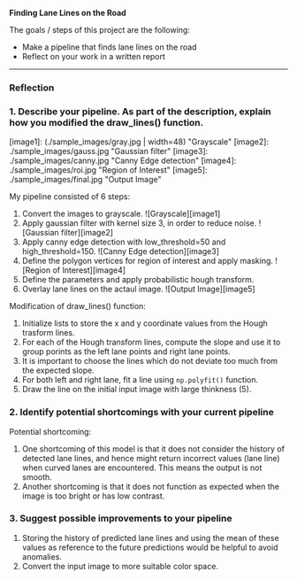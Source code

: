 **Finding Lane Lines on the Road**

The goals / steps of this project are the following:
* Make a pipeline that finds lane lines on the road
* Reflect on your work in a written report


---

### Reflection

### 1. Describe your pipeline. As part of the description, explain how you modified the draw_lines() function.

[image1]: (./sample_images/gray.jpg | width=48) "Grayscale"
[image2]: ./sample_images/gauss.jpg "Gaussian filter"
[image3]: ./sample_images/canny.jpg "Canny Edge detection"
[image4]: ./sample_images/roi.jpg "Region of Interest"
[image5]: ./sample_images/final.jpg "Output Image"

My pipeline consisted of 6 steps:

1. Convert the images to grayscale.
![Grayscale][image1]
2. Apply gaussian filter with kernel size 3, in order to reduce noise.
![Gaussian filter][image2]
3. Apply canny edge detection with low_threshold=50 and high_threshold=150.
![Canny Edge detection][image3]
4. Define the polygon vertices for region of interest and apply masking.
![Region of Interest][image4]
5. Define the parameters and apply probabilistic hough transform.
6. Overlay lane lines on the actaul image.
![Output Image][image5]

Modification of draw_lines() function:

1. Initialize lists to store the x and y coordinate values from the Hough trasform lines.
2. For each of the Hough transform lines, compute the slope and use it to group porints as the left lane points and right lane points.
3. It is important to choose the lines which do not deviate too much from the expected slope. 
4. For both left and right lane, fit a line using `np.polyfit()` function.
5. Draw the line on the initial input image with large thinkness (5).


### 2. Identify potential shortcomings with your current pipeline

Potential shortcoming:

1. One shortcoming of this model is that it does not consider the history of detected lane lines, and hence might return incorrect values (lane line) when curved lanes are encountered. This means the output is not smooth.
2. Another shortcoming is that it does not function as expected when the image is too bright or has low contrast.

### 3. Suggest possible improvements to your pipeline

1. Storing the history of predicted lane lines and using the mean of these values as reference to the future predictions would be helpful to avoid anomalies.
2. Convert the input image to more suitable color space.

